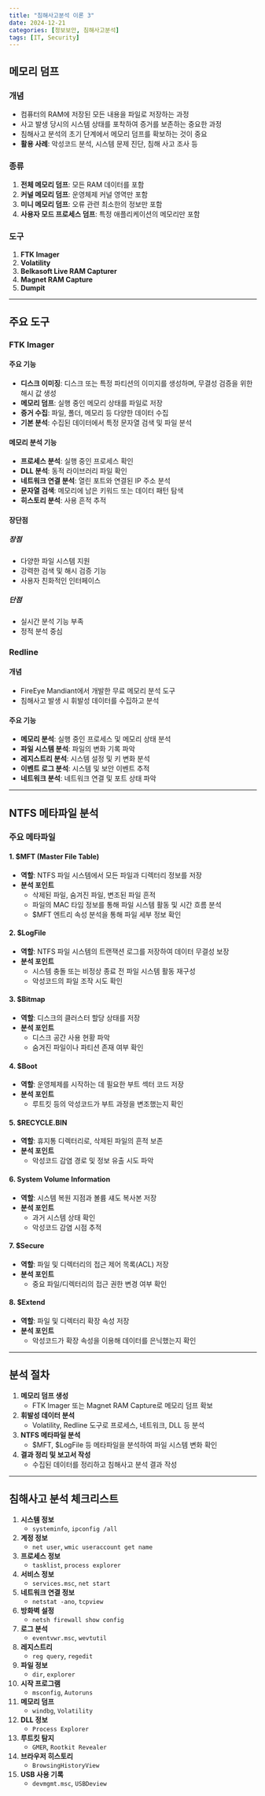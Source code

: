 ```yaml
---
title: "침해사고분석 이론 3"
date: 2024-12-21
categories: [정보보안, 침해사고분석]
tags: [IT, Security]
---
```


## 메모리 덤프

### 개념

- 컴퓨터의 RAM에 저장된 모든 내용을 파일로 저장하는 과정
- 사고 발생 당시의 시스템 상태를 포착하여 증거를 보존하는 중요한 과정
- 침해사고 분석의 초기 단계에서 메모리 덤프를 확보하는 것이 중요
- **활용 사례**: 악성코드 분석, 시스템 문제 진단, 침해 사고 조사 등

### 종류

1. **전체 메모리 덤프**: 모든 RAM 데이터를 포함
2. **커널 메모리 덤프**: 운영체제 커널 영역만 포함
3. **미니 메모리 덤프**: 오류 관련 최소한의 정보만 포함
4. **사용자 모드 프로세스 덤프**: 특정 애플리케이션의 메모리만 포함

### 도구

1. **FTK Imager**
2. **Volatility**
3. **Belkasoft Live RAM Capturer**
4. **Magnet RAM Capture**
5. **Dumpit**

---

## 주요 도구

### FTK Imager

#### 주요 기능

- **디스크 이미징**: 디스크 또는 특정 파티션의 이미지를 생성하며, 무결성 검증을 위한 해시 값 생성
- **메모리 덤프**: 실행 중인 메모리 상태를 파일로 저장
- **증거 수집**: 파일, 폴더, 메모리 등 다양한 데이터 수집
- **기본 분석**: 수집된 데이터에서 특정 문자열 검색 및 파일 분석

#### 메모리 분석 기능

- **프로세스 분석**: 실행 중인 프로세스 확인
- **DLL 분석**: 동적 라이브러리 파일 확인
- **네트워크 연결 분석**: 열린 포트와 연결된 IP 주소 분석
- **문자열 검색**: 메모리에 남은 키워드 또는 데이터 패턴 탐색
- **히스토리 분석**: 사용 흔적 추적

#### 장단점

##### 장점

- 다양한 파일 시스템 지원
- 강력한 검색 및 해시 검증 기능
- 사용자 친화적인 인터페이스

##### 단점

- 실시간 분석 기능 부족
- 정적 분석 중심

### Redline

#### 개념

- FireEye Mandiant에서 개발한 무료 메모리 분석 도구
- 침해사고 발생 시 휘발성 데이터를 수집하고 분석

#### 주요 기능

- **메모리 분석**: 실행 중인 프로세스 및 메모리 상태 분석
- **파일 시스템 분석**: 파일의 변화 기록 파악
- **레지스트리 분석**: 시스템 설정 및 키 변화 분석
- **이벤트 로그 분석**: 시스템 및 보안 이벤트 추적
- **네트워크 분석**: 네트워크 연결 및 포트 상태 파악

---

## NTFS 메타파일 분석

### 주요 메타파일

#### 1. **$MFT (Master File Table)**
- **역할**: NTFS 파일 시스템에서 모든 파일과 디렉터리 정보를 저장
- **분석 포인트**
  - 삭제된 파일, 숨겨진 파일, 변조된 파일 흔적
  - 파일의 MAC 타임 정보를 통해 파일 시스템 활동 및 시간 흐름 분석
  - $MFT 엔트리 속성 분석을 통해 파일 세부 정보 확인

#### 2. **$LogFile**
- **역할**: NTFS 파일 시스템의 트랜잭션 로그를 저장하여 데이터 무결성 보장
- **분석 포인트**
  - 시스템 충돌 또는 비정상 종료 전 파일 시스템 활동 재구성
  - 악성코드의 파일 조작 시도 확인

#### 3. **$Bitmap**
- **역할**: 디스크의 클러스터 할당 상태를 저장
- **분석 포인트**
  - 디스크 공간 사용 현황 파악
  - 숨겨진 파일이나 파티션 존재 여부 확인

#### 4. **$Boot**
- **역할**: 운영체제를 시작하는 데 필요한 부트 섹터 코드 저장
- **분석 포인트**
  - 루트킷 등의 악성코드가 부트 과정을 변조했는지 확인

#### 5. **$RECYCLE.BIN**
- **역할**: 휴지통 디렉터리로, 삭제된 파일의 흔적 보존
- **분석 포인트**
  - 악성코드 감염 경로 및 정보 유출 시도 파악

#### 6. **System Volume Information**
- **역할**: 시스템 복원 지점과 볼륨 섀도 복사본 저장
- **분석 포인트**
  - 과거 시스템 상태 확인
  - 악성코드 감염 시점 추적

#### 7. **$Secure**
- **역할**: 파일 및 디렉터리의 접근 제어 목록(ACL) 저장
- **분석 포인트**
  - 중요 파일/디렉터리의 접근 권한 변경 여부 확인

#### 8. **$Extend**
- **역할**: 파일 및 디렉터리 확장 속성 저장
- **분석 포인트**
  - 악성코드가 확장 속성을 이용해 데이터를 은닉했는지 확인

---

## 분석 절차

1. **메모리 덤프 생성**
   - FTK Imager 또는 Magnet RAM Capture로 메모리 덤프 확보
2. **휘발성 데이터 분석**
   - Volatility, Redline 도구로 프로세스, 네트워크, DLL 등 분석
3. **NTFS 메타파일 분석**
   - $MFT, $LogFile 등 메타파일을 분석하여 파일 시스템 변화 확인
4. **결과 정리 및 보고서 작성**
   - 수집된 데이터를 정리하고 침해사고 분석 결과 작성

---

## 침해사고 분석 체크리스트

1. **시스템 정보**
   - `systeminfo`, `ipconfig /all`
2. **계정 정보**
   - `net user`, `wmic useraccount get name`
3. **프로세스 정보**
   - `tasklist`, `process explorer`
4. **서비스 정보**
   - `services.msc`, `net start`
5. **네트워크 연결 정보**
   - `netstat -ano`, `tcpview`
6. **방화벽 설정**
   - `netsh firewall show config`
7. **로그 분석**
   - `eventvwr.msc`, `wevtutil`
8. **레지스트리**
   - `reg query`, `regedit`
9. **파일 정보**
   - `dir`, `explorer`
10. **시작 프로그램**
    - `msconfig`, `Autoruns`
11. **메모리 덤프**
    - `windbg`, `Volatility`
12. **DLL 정보**
    - `Process Explorer`
13. **루트킷 탐지**
    - `GMER`, `Rootkit Revealer`
14. **브라우저 히스토리**
    - `BrowsingHistoryView`
15. **USB 사용 기록**
    - `devmgmt.msc`, `USBDeview`